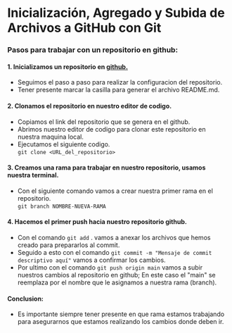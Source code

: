 # Inicialización, Agregado y Subida de Archivos a GitHub con Git

### Pasos para trabajar con un repositorio en github:

#### 1. Inicializamos un repositorio en [github.](https://github.com)
- Seguimos el paso a paso para realizar la configuracion del repositorio.
- Tener presente marcar la casilla para generar el archivo README.md.


#### 2. Clonamos el repositorio en nuestro editor de codigo.
- Copiamos el link del repositorio que se genera en el github.
- Abrimos nuestro editor de codigo para clonar este repositorio en nuestra maquina local.
- Ejecutamos el siguiente codigo.  
  ```git clone <URL_del_repositorio>```


#### 3. Creamos una rama para trabajar en nuestro repositorio, usamos nuestra terminal.
- Con el siguiente comando vamos a crear nuestra primer rama en el repositorio.  
```git branch NOMBRE-NUEVA-RAMA```

#### 4. Hacemos el primer push hacia nuestro repositorio github.

- Con el comando ```git add``` . vamos a anexar los archivos que hemos creado para prepararlos al commit.
- Seguido a esto con el comando 
```git commit -m "Mensaje de commit descriptivo aquí"``` vamos a confirmar los cambios.
- Por ultimo con el comando
```git push origin main``` vamos a subir nuestros cambios al repositorio en github; En este caso el "main" se reemplaza por el nombre que le asignamos a nuestra rama (branch).

#### Conclusion:
- Es importante siempre tener presente en que rama estamos trabajando para asegurarnos que estamos realizando los cambios donde deben ir.




